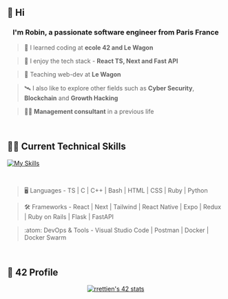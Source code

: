 
## 👋 Hi

<h3 align="center">I'm Robin, a passionate software engineer from Paris France</h3> 

> 🔭 I learned coding at **ecole 42 and Le Wagon**

> 💬 I enjoy the tech stack - **React TS, Next and Fast API**

> 🌱 Teaching web-dev at **Le Wagon**

> 🛰️ I also like to explore other fields such as **Cyber Security**, **Blockchain** and **Growth Hacking**

> 👨‍💼 **Management consultant** in a previous life

<br>

## 🧑‍💻 Current Technical Skills

[![My Skills](https://skillicons.dev/icons?i=c,cpp,bash,html,css,py,tailwind,ts,react,next,fastapi,flask,rails,postgres,docker,vscode,aws)](https://skillicons.dev)
 
<br>

> :desktop_computer:  Languages - TS | C | C++ | Bash | HTML | CSS | Ruby | Python

> :hammer_and_wrench:  Frameworks - React | Next | Tailwind | React Native | Expo | Redux | Ruby on Rails | Flask | FastAPI 

> :atom:  DevOps & Tools - Visual Studio Code | Postman | Docker | Docker Swarm

<br>

## 🤖 42 Profile

<div align="center">
  <a href="https://github.com/oakoudad/badge42"><img src="https://badge.mediaplus.ma/darkblue/rrettien?1337Badge=off&UM6P=off" alt="rrettien's 42 stats" /></a>
</div>

<br>


